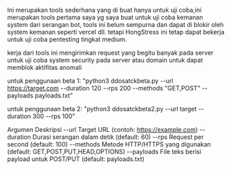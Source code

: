 Ini merupakan tools sederhana yang di buat hanya untuk uji coba,ini merupakan tools pertama saya yg saya buat untuk uji coba kemanan system dari serangan bot, tools ini belum sempurna dan dapat di blokir oleh system kemanan seperti vercel dll. tetapi HongStress ini tetap dapat bekerja untuk uji coba pentesting tingkat medium.

kerja dari tools ini mengirimkan request yang begitu banyak pada server untuk uji coba system security pada server atau domain untuk dapat memblok aktifitas anomali

untuk penggunaan beta 1:
"python3 ddosatckbeta.py --url https://target.com --duration 120 --rps 200 --methods "GET,POST" --payloads payloads.txt"

untuk penggunaan beta 2:
"python3 ddosatckbeta2.py --url target --duration 300 --rps 100"

Argumen	Deskripsi
--url	Target URL (contoh: https://example.com)
--duration	Durasi serangan dalam detik (default: 60)
--rps	Request per second (default: 100)
--methods	Metode HTTP/HTTPS yang digunakan (default: GET,POST,PUT,HEAD,OPTIONS)
--payloads	File teks berisi payload untuk POST/PUT (default: payloads.txt)
